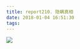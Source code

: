 ```yaml
---
title: report210. 隐瞒真相
date: 2018-01-04 16:51:30
tags:
---
```

![](https://i.loli.net/2018/01/05/5a4f2b85b2114.jpg)
